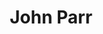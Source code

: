 ---
title: "John Parr"
summary: "British rock singer born on 18 November 1952, Worksop, United Kingdom"
image: "john-parr.jpg"
apple_music_artist_url: "https://music.apple.com/gb/artist/john-parr/781181"
---